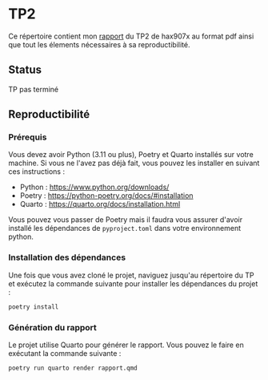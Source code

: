 # TP2

Ce répertoire contient mon [rapport](rapport-tp2-arbres.pdf) du TP2 de hax907x au format pdf ainsi que tout les élements nécessaires à sa reproductibilité.

## Status

TP pas terminé

## Reproductibilité

### Prérequis

Vous devez avoir Python (3.11 ou plus), Poetry et Quarto installés sur votre machine. Si vous ne l'avez pas déjà fait, vous pouvez les installer en suivant ces instructions :

- Python : https://www.python.org/downloads/
- Poetry : https://python-poetry.org/docs/#installation
- Quarto : https://quarto.org/docs/installation.html

Vous pouvez vous passer de Poetry mais il faudra vous assurer d'avoir installé les dépendances de `pyproject.toml` dans votre environnement python.

### Installation des dépendances

Une fois que vous avez cloné le projet, naviguez jusqu'au répertoire du TP et exécutez la commande suivante pour installer les dépendances du projet :

```bash
poetry install
```

### Génération du rapport

Le projet utilise Quarto pour générer le rapport. Vous pouvez le faire en exécutant la commande suivante :

```sh
poetry run quarto render rapport.qmd
``` 
